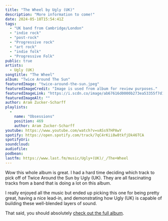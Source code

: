 ```yaml
---
title: "The Wheel by Ugly (UK)"
description: "More information to come!"
date: 2024-05-18T15:54:41Z
tags:
  - "UK band from Cambridge/London"
  - "indie rock"
  - "post-rock"
  - "Progressive rock"
  - "art rock"
  - "indie folk"
  - "Progressive Folk"
public: true
artists:
  - Ugly (UK)
songtitle: "The Wheel"
album: "Twice Around The Sun"
featuredImage: "twice-around-the-sun.jpeg"
featuredImageCredit: "Image is used from album for review purposes."
featuredImageLink: "https://i.scdn.co/image/ab67616d0000b273ea53355f7d1c9ec57fd7d16a"
featuredImageAlt: ""
author: Aram Zucker-Scharff
playlists:
  -
    name: "Obsessions"
    position: 469
    author: Aram Zucker-Scharff
youtube: https://www.youtube.com/watch?v=vASs97HPAwY
spotify: https://open.spotify.com/track/7qC4rKii8w8tkfjDk46TCA
spotifyUri: 
soundcloud:
audiofile:
podbean:
lastfm: https://www.last.fm/music/Ugly+(UK)/_/The+Wheel
---
```


Wow this whole album is great. I had a hard time deciding which track to pick off of Twice Around the Sun by Ugly (UK). They are all fascinating tracks from a band that is doing a lot on this album. 

I really enjoyed all the music but ended up picking this one for being pretty great, having a nice lead-in, and demonstrating how Ugly (UK) is capable of building these well-blended layers of sound.

That said, you should absolutely [check out the full album](https://open.spotify.com/album/3wzMjiyIQ2zDv3suwSHxpp?si=VK6CtQgbR-KPh6mY7dLBZg). 
		